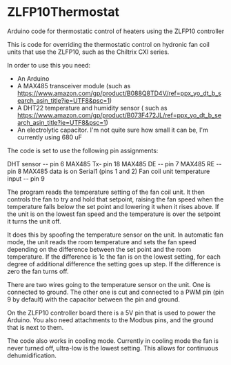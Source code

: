 # ZLFP10Thermostat
 Arduino code for thermostatic control of heaters using the ZLFP10 controller

This is code for overriding the thermostatic control on hydronic fan coil units that use the ZLFP10, such as the Chiltrix CXI series.

In order to use this you need: 
* An Arduino
* A MAX485 transceiver module (such as https://www.amazon.com/gp/product/B088Q8TD4V/ref=ppx_yo_dt_b_search_asin_title?ie=UTF8&psc=1) 
* A DHT22 temperature and humidity sensor ( such as https://www.amazon.com/gp/product/B073F472JL/ref=ppx_yo_dt_b_search_asin_title?ie=UTF8&psc=1)
* An electrolytic capacitor. I'm not quite sure how small it can be, I'm currently using 680 uF



The code is set to use the following pin assignments: 

DHT sensor -- pin 6
MAX485 Tx- pin 18
MAX485 DE -- pin 7
MAX485 RE -- pin 8
MAX485 data is on Serial1 (pins 1 and 2)
Fan coil unit temperature input -- pin 9


The program reads the temperature setting of the fan coil unit. It then controls the fan to try and hold that setpoint, raising the fan speed when the temperature falls below the set point and lowering it when it rises above. If the unit is on the lowest fan speed and the temperature is over the setpoint it turns the unit off. 

It does this by spoofing the temperature sensor on the unit. In automatic fan mode, the unit reads the room temperature and sets the fan speed depending on the difference between the set point and the room temperature. If the difference is 1c the fan is on the lowest setting, for each degree of additional difference the setting goes up step. If the difference is zero the fan turns off. 

There are two wires going to the temperature sensor on the unit. One is connected to ground. The other one is cut and connected to a PWM pin (pin 9 by default) with the capacitor between the pin and ground.

On the ZLFP10 controller board there is a 5V pin that is used to power the Arduino. You also need attachments to the Modbus pins, and the ground that is next to them.

The code also works in cooling mode. Currently in cooling mode the fan is never turned off, ultra-low is the lowest setting. This allows for continuous dehumidification.   
